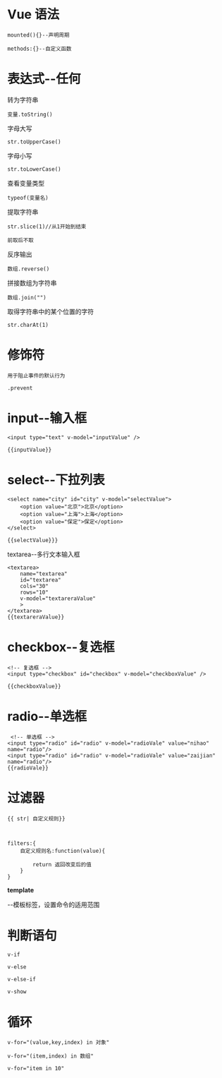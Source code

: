 # Vue 语法

```
mounted(){}--声明周期

methods:{}--自定义函数
```

# 表达式--任何

转为字符串

```
变量.toString()
```

字母大写

```
str.toUpperCase()
```

字母小写

```
str.toLowerCase()
```

查看变量类型

```
typeof(变量名)
```

提取字符串

```
str.slice(1)//从1开始到结束

前取后不取
```

反序输出

```
数组.reverse()
```

拼接数组为字符串

```
数组.join("")
```

取得字符串中的某个位置的字符

```
str.charAt(1)
```

# 修饰符

```
用于阻止事件的默认行为

.prevent
```

# input--输入框

```
<input type="text" v-model="inputValue" />

{{inputValue}}
```

# select--下拉列表

```
<select name="city" id="city" v-model="selectValue">
    <option value="北京">北京</option>
    <option value="上海">上海</option>
    <option value="保定">保定</option>
</select>

{{selectValue}}}
```

textarea--多行文本输入框

```
<textarea>
    name="textarea"
    id="textarea"
    cols="30"
    rows="10"
    v-model="textareraValue"
    >
</textarea>
{{textareraValue}}
```

# checkbox--复选框

```
<!-- 复选框 -->
<input type="checkbox" id="checkbox" v-model="checkboxValue" />

{{checkboxValue}}
```

# radio--单选框

```
 <!-- 单选框 -->
<input type="radio" id="radio" v-model="radioVale" value="nihao" name="radio"/>
<input type="radio" id="radio" v-model="radioVale" value="zaijian" name="radio"/>
{{radioVale}}
```



# 过滤器

```
{{ str| 自定义规则}}



filters:{
	自定义规则名:function(value){
		
		return 返回改变后的值
	}
}
```



**template**

--模板标签，设置命令的适用范围



# 判断语句

```
v-if

v-else

v-else-if

v-show
```



# 循环

```
v-for="(value,key,index) in 对象"

v-for="(item,index) in 数组"

v-for="item in 10"
```




